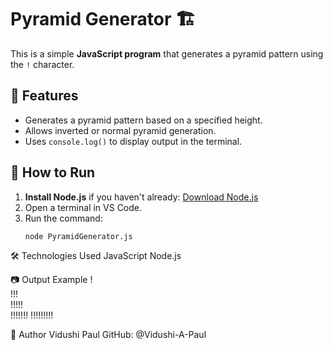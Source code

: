 # Pyramid Generator 🏗️

This is a simple **JavaScript program** that generates a pyramid pattern using the `!` character.

## 📜 Features
- Generates a pyramid pattern based on a specified height.
- Allows inverted or normal pyramid generation.
- Uses `console.log()` to display output in the terminal.

## 🚀 How to Run
1. **Install Node.js** if you haven't already: [Download Node.js](https://nodejs.org/)
2. Open a terminal in VS Code.
3. Run the command:
   ```sh
   node PyramidGenerator.js

🛠️ Technologies Used
JavaScript
Node.js

📷 Output Example
    !    
   !!!   
  !!!!!  
 !!!!!!! 
!!!!!!!!!

📌 Author
Vidushi Paul
GitHub: @Vidushi-A-Paul